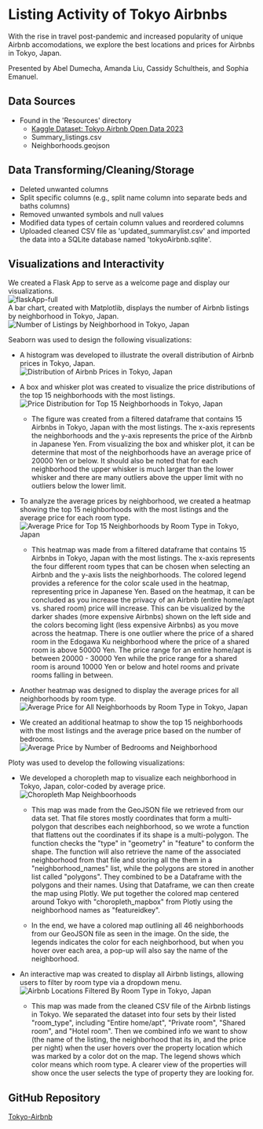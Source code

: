 # Listing Activity of Tokyo Airbnbs
With the rise in travel post-pandemic and increased popularity of unique Airbnb accomodations, we explore the best locations and prices for Airbnbs in Tokyo, Japan.

Presented by Abel Dumecha, Amanda Liu, Cassidy Schultheis, and Sophia Emanuel.

## Data Sources
- Found in the 'Resources' directory
  - [Kaggle Dataset: Tokyo Airbnb Open Data 2023](https://www.kaggle.com/datasets/lucamassaron/tokyo-airbnb-open-data-2023?select=reviews.csv)
  - Summary_listings.csv
  - Neighborhoods.geojson

## Data Transforming/Cleaning/Storage
- Deleted unwanted columns
- Split specific columns (e.g., split name column into separate beds and baths columns)
- Removed unwanted symbols and null values
- Modified data types of certain column values and reordered columns
- Uploaded cleaned CSV file as 'updated_summarylist.csv' and imported the data into a SQLite database named 'tokyoAirbnb.sqlite'.
 
 ## Visualizations and Interactivity
 
We created a Flask App to serve as a welcome page and display our visualizations. <br>
![flaskApp-full](Resources/flask_welcome_page.png) <br>
A bar chart, created with Matplotlib, displays the number of Airbnb listings by neighborhood in Tokyo, Japan.
![Number of Listings by Neighborhood in Tokyo, Japan](Resources/barchart_of_neighborhoodlistings_in_tokyo.png) <br>

Seaborn was used to design the following visualizations:
- A histogram was developed to illustrate the overall distribution of Airbnb prices in Tokyo, Japan. <br>
![Distribution of Airbnb Prices in Tokyo, Japan](Resources/histogram_of_prices_in_tokyo.png) <br>

- A box and whisker plot was created to visualize the price distributions of the top 15 neighborhoods with the most listings. <br>
![Price Distribution for Top 15 Neighborhoods in Tokyo, Japan](Resources/price_distribution.png)<br>

  - The figure was created from a filtered dataframe that contains 15 Airbnbs in Tokyo, Japan with the most listings. The x-axis represents the neighborhoods and the y-axis represents the price of the Airbnb in Japanese Yen. From visualizing the box and whisker plot, it can be determine that most of the neighborhoods have an average price of 20000 Yen or below. It should also be noted that for each neighborhood the upper whisker is much larger than the lower whisker and there are many outliers above the upper limit with no outliers below the lower limit. 

- To analyze the average prices by neighborhood, we created a heatmap showing the top 15 neighborhoods with the most listings and the average price for each room type. <br>
![Average Price for Top 15 Neighborhoods by Room Type in Tokyo, Japan](Resources/HeatMapTop15AveragePricebyNeighbourhoodandRoomType.png) <br>

  - This heatmap was made from a filtered dataframe that contains 15 Airbnbs in Tokyo, Japan with the most listings. The x-axis represents the four different room types that can be chosen when selecting an Airbnb and the y-axis lists the neighborhoods. The colored legend provides a reference for the color scale used in the heatmap, representing price in Japanese Yen. Based on the heatmap, it can be concluded as you increase the privacy of an Airbnb (entire home/apt vs. shared room) price will increase. This can be visualized by the darker shades (more expensive Airbnbs) shown on the left side and the colors becoming light (less expensive Airbnbs) as you move across the heatmap. There is one outlier where the price of a shared room in the Edogawa Ku neighborhood where the price of a shared room is above 50000 Yen. The price range for an entire home/apt is between 20000 - 30000 Yen while the price range for a shared room is around 10000 Yen or below and hotel rooms and private rooms falling in between. 

- Another heatmap was designed to display the average prices for all neighborhoods by room type.<br>
![Average Price for All Neighborhoods by Room Type in Tokyo, Japan](Resources/HeatMapAllAveragePricebyNeighbourhoodandRoomType.png) <br>

- We created an additional heatmap to show the top 15 neighborhoods with the most listings and the average price based on the number of bedrooms. <br>
![Average Price by Number of Bedrooms and Neighborhood](Resources/HeatMapTop15AveragePricebyNeighborhoodandBedrooms.png) <br>

Ploty was used to develop the following visualizations: <br>

- We developed a choropleth map to visualize each neighborhood in Tokyo, Japan, color-coded by average price. <br>
![Choropleth Map Neighboorhoods](Resources/choropleth_map_neighborhoods.png) <br>

  - This map was made from the GeoJSON file we retrieved from our data set. That file stores mostly coordinates that form a multi-polygon that describes each neighborhood, so we wrote a function that flattens out the coordinates if its shape is a multi-polygon. The function checks the "type" in "geometry" in "feature" to conform the shape. The function will also retrieve the name of the associated neighborhood from that file and storing all the them in a "neighborhood_names" list, while the polygons are stored in another list called "polygons". They combined to be a Dataframe with the polygons and their names. Using that Dataframe, we can then create the map using Plotly. We put together the colored map centered around Tokyo with "choropleth_mapbox" from Plotly using the neighborhood names as "featureidkey".

  - In the end, we have a colored map outlining all 46 neighborhoods from our GeoJSON file as seen in the image. On the side, the legends indicates the color for each neighborhood, but when you hover over each area, a pop-up will also say the name of the neighborhood.

- An interactive map was created to display all Airbnb listings, allowing users to filter by room type via a dropdown menu. <br>
![Airbnb Locations Filtered By Room Type in Tokyo, Japan](Resources/Tokyo_Airbnb_Map_Room_Type.png) <br>

  - This map was made from the cleaned CSV file of the Airbnb listings in Tokyo. We separated the dataset into four sets by their listed "room_type", including "Entire home/apt", "Private room", "Shared room", and "Hotel room". Then we combined info we want to show (the name of the listing, the neighborhood that its in, and the price per night) when the user hovers over the property location which was marked by a color dot on the map. The legend shows which color means which room type. A clearer view of the properties will show once the user selects the type of property they are looking for.

## GitHub Repository

[Tokyo-Airbnb](https://github.com/sophiagemanuel/Tokyo-Airbnb)
